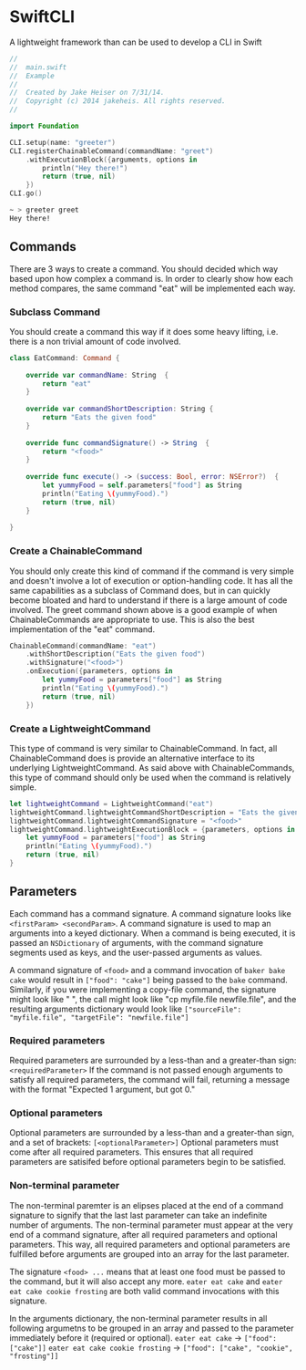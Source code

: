 SwiftCLI
========

A lightweight framework than can be used to develop a CLI in Swift

```swift
//
//  main.swift
//  Example
//
//  Created by Jake Heiser on 7/31/14.
//  Copyright (c) 2014 jakeheis. All rights reserved.
//

import Foundation

CLI.setup(name: "greeter")
CLI.registerChainableCommand(commandName: "greet")
    .withExecutionBlock({arguments, options in
        println("Hey there!")
        return (true, nil)
    })
CLI.go()
```
```bash
~ > greeter greet
Hey there!
```

## Commands
There are 3 ways to create a command. You should decided which way based upon how complex a command is. In order to clearly show how each method compares, the same command "eat" will be implemented each way.
### Subclass Command
You should create a command this way if it does some heavy lifting, i.e. there is a non trivial amount of code involved.
```swift
class EatCommand: Command {
    
    override var commandName: String  {
        return "eat"
    }
    
    override var commandShortDescription: String {
        return "Eats the given food"
    }
    
    override func commandSignature() -> String  {
        return "<food>"
    }
    
    override func execute() -> (success: Bool, error: NSError?)  {
        let yummyFood = self.parameters["food"] as String
        println("Eating \(yummyFood).")
        return (true, nil)
    }
    
}
```
### Create a ChainableCommand
You should only create this kind of command if the command is very simple and doesn't involve a lot of execution or option-handling code. It has all the same capabilities as a subclass of Command does, but in can quickly become bloated and hard to understand if there is a large amount of code involved. The greet command shown above is a good example of when ChainableCommands are appropriate to use. This is also the best implementation of the "eat" command.
```swift
ChainableCommand(commandName: "eat")
    .withShortDescription("Eats the given food")
    .withSignature("<food>")
    .onExecution({parameters, options in
        let yummyFood = parameters["food"] as String
        println("Eating \(yummyFood).")
        return (true, nil)
    })
```
### Create a LightweightCommand
This type of command is very similar to ChainableCommand. In fact, all ChainableCommand does is provide an alternative interface to its underlying LightweightCommand. As said above with ChainableCommands, this type of command should only be used when the command is relatively simple.
```swift
let lightweightCommand = LightweightCommand("eat")
lightweightCommand.lightweightCommandShortDescription = "Eats the given food"
lightweightCommand.lightweightCommandSignature = "<food>"
lightweightCommand.lightweightExecutionBlock = {parameters, options in
    let yummyFood = parameters["food"] as String
    println("Eating \(yummyFood).")
    return (true, nil)
}
```


## Parameters
Each command has a command signature. A command signature looks like ```<firstParam> <secondParam>```. A command signature is used to map an arguments into a keyed dictionary. When a command is being executed, it is passed an ```NSDictionary``` of arguments, with the command signature segments used as keys, and the user-passed arguments as values.

A command signature of ```<food>``` and a command invocation of ```baker bake cake``` would result in ```["food": "cake"]``` being passed to the ```bake``` command. Similarly, if you were implementing a copy-file command, the signature might look like "<sourceFile> <targetFile>", the call might look like "cp myfile.file newfile.file", and the resulting arguments dictionary would look like ```["sourceFile": "myfile.file", "targetFile": "newfile.file"]```

### Required parameters

Required parameters are surrounded by a less-than and a greater-than sign: ```<requiredParameter>``` If the command is not passed enough arguments to satisfy all required parameters, the command will fail, returning a message with the format "Expected 1 argument, but got 0."

### Optional parameters

Optional parameters are surrounded by a less-than and a greater-than sign, and a set of brackets: ```[<optionalParameter>]``` Optional parameters must come after all required parameters. This ensures that all required parameters are satisifed before optional parameters begin to be satisfied.

### Non-terminal parameter

The non-terminal paremter is an elipses placed at the end of a command signature to signify that the last last parameter can take an indefinite number of arguments. The non-terminal parameter must appear at the very end of a command signature, after all required parameters and optional parameters. This way, all required parameters and optional parameters are fulfilled before arguments are grouped into an array for the last parameter.

The signature ```<food> ...``` means that at least one food must be passed to the command, but it will also accept any more. ```eater eat cake``` and ```eater eat cake cookie frosting``` are both valid command invocations with this signature.

In the arguments dictionary, the non-terminal parameter results in all following argumetns to be grouped in an array and passed to the parameter immediately before it (required or optional).
```eater eat cake``` -> ```["food": ["cake"]]```
```eater eat cake cookie frosting``` -> ```["food": ["cake", "cookie", "frosting"]]```


